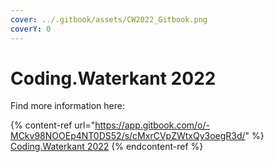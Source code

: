 ```yaml
---
cover: ../.gitbook/assets/CW2022_Gitbook.png
coverY: 0
---
```


# Coding.Waterkant 2022

Find more information here:&#x20;

{% content-ref url="https://app.gitbook.com/o/-MCkv98NOOEp4NT0DS52/s/cMxrCVpZWtxQy3oegR3d/" %}
[Coding.Waterkant 2022](https://app.gitbook.com/o/-MCkv98NOOEp4NT0DS52/s/cMxrCVpZWtxQy3oegR3d/)
{% endcontent-ref %}


